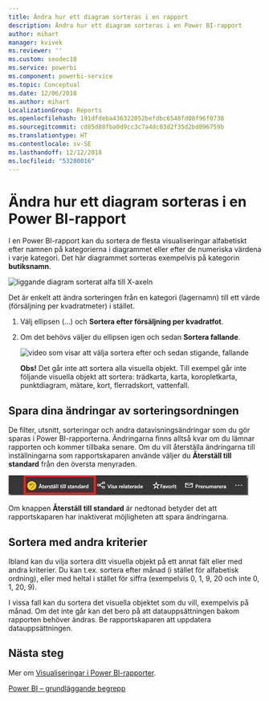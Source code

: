 ```yaml
---
title: Ändra hur ett diagram sorteras i en rapport
description: Ändra hur ett diagram sorteras i en Power BI-rapport
author: mihart
manager: kvivek
ms.reviewer: ''
ms.custom: seodec18
ms.service: powerbi
ms.component: powerbi-service
ms.topic: Conceptual
ms.date: 12/06/2018
ms.author: mihart
LocalizationGroup: Reports
ms.openlocfilehash: 191dfdeba436322052befdbc6548fd08f96f0738
ms.sourcegitcommit: cd85d88fba0d9cc3c7a4dc03d2f35d2bd096759b
ms.translationtype: HT
ms.contentlocale: sv-SE
ms.lasthandoff: 12/12/2018
ms.locfileid: "53280016"
---
```

# <a name="change-how-a-chart-is-sorted-in-a-power-bi-report"></a>Ändra hur ett diagram sorteras i en Power BI-rapport
I en Power BI-rapport kan du sortera de flesta visualiseringar alfabetiskt efter namnen på kategorierna i diagrammet eller efter de numeriska värdena i varje kategori. Det här diagrammet sorteras exempelvis på kategorin **butiksnamn**.

![liggande diagram sorterat alfa till X-axeln](media/end-user-change-sort/pbi_chartsortcategory.png)

Det är enkelt att ändra sorteringen från en kategori (lagernamn) till ett värde (försäljning per kvadratmeter) i stället.

1. Välj ellipsen (...) och **Sortera efter försäljning per kvadratfot**.
2. Om det behövs väljer du ellipsen igen och sedan **Sortera fallande**.

   ![video som visar att välja sortera efter och sedan stigande, fallande](media/end-user-change-sort/sort.gif)

   **Obs!** Det går inte att sortera alla visuella objekt.  Till exempel går inte följande visuella objekt att sortera: trädkarta, karta, koropletkarta, punktdiagram, mätare, kort, flerradskort, vattenfall.

## <a name="saving-changes-you-make-to-sort-order"></a>Spara dina ändringar av sorteringsordningen
De filter, utsnitt, sorteringar och andra datavisningsändringar som du gör sparas i Power BI-rapporterna. Ändringarna finns alltså kvar om du lämnar rapporten och kommer tillbaka senare.  Om du vill återställa ändringarna till inställningarna som rapportskaparen använde väljer du **Återställ till standard** från den översta menyraden. 

![beständig sortering](media/end-user-change-sort/power-bi-reset-to-default.png)

Om knappen **Återställ till standard** är nedtonad betyder det att rapportskaparen har inaktiverat möjligheten att spara ändringarna.

<a name="other"></a>
## <a name="sorting-using-other-criteria"></a>Sortera med andra kriterier
Ibland kan du vilja sortera ditt visuella objekt på ett annat fält eller med andra kriterier.  Du kan t.ex. sortera efter månad (i stället för alfabetisk ordning), eller med heltal i stället för siffra (exempelvis 0, 1, 9, 20 och inte 0, 1, 20, 9).  

I vissa fall kan du sortera det visuella objektet som du vill, exempelvis på månad.  Om det inte går kan det bero på att datauppsättningen bakom rapporten behöver ändras. Be rapportskaparen att uppdatera datauppsättningen.

## <a name="next-steps"></a>Nästa steg
Mer om [Visualiseringar i Power BI-rapporter](end-user-visualizations.md).

[Power BI – grundläggande begrepp](end-user-basic-concepts.md)